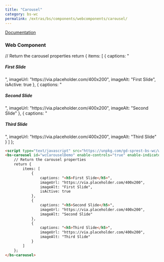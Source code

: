 ```yaml
---
title: "Carousel"
category: bs-wc
permalink: /extras/bs/components/webcomponents/carousel/
---
```

[Documentation](https://getbootstrap.com/docs/4.4/components/carousel)

### Web Component

<script type="text/javascript" src="https://unpkg.com/gd-sprest-bs-wc/dist/gd-sprest-bs.js"></script>
<bs-carousel id="wcCarouselDemo" enable-controls="true" enable-indicators="true">
    // Return the carousel properties
    return {
        items: [
            {
                captions: "<h5>First Slide</h5>",
                imageUrl: "https://via.placeholder.com/400x200",
                imageAlt: "First Slide",
                isActive: true
            },
            {
                captions: "<h5>Second Slide</h5>",
                imageUrl: "https://via.placeholder.com/400x200",
                imageAlt: "Second Slide"
            },
            {
                captions: "<h5>Third Slide</h5>",
                imageUrl: "https://via.placeholder.com/400x200",
                imageAlt: "Third Slide"
            }
        ]
    };
</bs-carousel>

```html
<script type="text/javascript" src="https://unpkg.com/gd-sprest-bs-wc/wc/dist/gd-sprest-bs.js"></script>
<bs-carousel id="wcCarouselDemo" enable-controls="true" enable-indicators="true">
    // Return the carousel properties
    return {
        items: [
            {
                captions: "<h5>First Slide</h5>",
                imageUrl: "https://via.placeholder.com/400x200",
                imageAlt: "First Slide",
                isActive: true
            },
            {
                captions: "<h5>Second Slide</h5>",
                imageUrl: "https://via.placeholder.com/400x200",
                imageAlt: "Second Slide"
            },
            {
                captions: "<h5>Third Slide</h5>",
                imageUrl: "https://via.placeholder.com/400x200",
                imageAlt: "Third Slide"
            }
        ]
    };
</bs-carousel>
```